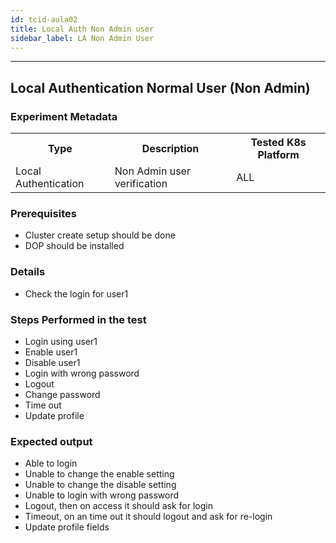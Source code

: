 ```yaml
---
id: tcid-aula02
title: Local Auth Non Admin user
sidebar_label: LA Non Admin User
---
```

------


## Local Authentication Normal User (Non Admin)

### Experiment Metadata

<table>
  <tr>
    <th> Type </th>
    <th> Description </th>
    <th> Tested K8s Platform </th>
  </tr>
  <tr>
    <td> Local Authentication </td>
    <td> Non Admin user verification </td>
    <td> ALL </td>
  </tr>
</table>

### Prerequisites
- Cluster create setup should be done
- DOP should be installed


### Details
- Check the login for user1 

### Steps Performed in the test

- Login using user1
- Enable user1
- Disable user1
- Login with wrong password
- Logout
- Change password
- Time out
- Update profile


### Expected output

- Able to login
- Unable to change the enable setting
- Unable to change the disable setting
- Unable to login with wrong password
- Logout, then on access it should ask for login
- Timeout, on an time out it should logout and ask for re-login
- Update profile fields


